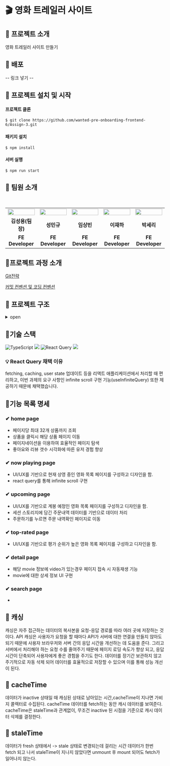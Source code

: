 # 🎬 영화 트레일러 사이트

## 📌 프로젝트 소개

영화 트레일러 사이트 만들기

## 📌 배포

-- 링크 넣기 --
<br />

## 📌 프로젝트 설치 및 시작

#### 프로젝트 클론

```shell
$ git clone https://github.com/wanted-pre-onboarding-frontend-6/Assign-3.git
```

#### 패키지 설치

```shell
$ npm install
```

#### 서버 실행

```shell
$ npm run start
```

## 📌 팀원 소개

<br/>

<table align="center">
<tr >
<td align="center"><a href="https://github.com/LoggingCo"><img  src="https://avatars.githubusercontent.com/LoggingCo" width="100%"  height="50%"/></a></td>
<td align="center"><a href="https://github.com/sming0112"><img src="https://avatars.githubusercontent.com/sming0112" width="100%"  height="50%"/></a></td>
<td align="center"><a href="https://github.com/YSBINN"><img src="https://avatars.githubusercontent.com/YSBINN" width="100%" height="50%" /></a></td>
<td align="center"><a href="https://github.com/Leejha"><img src="https://avatars.githubusercontent.com/Leejha" width="100%"  height="50%"/></a></td>
<td align="center"><a href="https://github.com/seriparkdev"><img src="https://avatars.githubusercontent.com/seriparkdev" width="100%"  height="50%"/></a></td>
</tr>
<tr>
<td align="center"><b>김성용(팀장)</b></td>
<td align="center"><b>성민규</b></td>
<td align="center"><b>임상빈</b></td>
<td align="center"><b>이재하</b></td>
<td align="center"><b>박세리</b></td>
</tr>
<tr>
<td align="center"><b>FE Developer</b></td>
<td align="center"><b>FE Developer</b></td>
<td align="center"><b>FE Developer</b></td>
<td align="center"><b>FE Developer</b></td>
<td align="center"><b>FE Developer</b></td>
</tr>
</table>

## 📌프로젝트 과정 소개

[Git전략](https://github.com/wanted-pre-onboarding-frontend-6/Assign-1/wiki/Git-%EC%A0%84%EB%9E%B5)

[커밋 컨벤션 및 코딩 컨벤션](https://github.com/wanted-pre-onboarding-frontend-6/Assign-1/wiki/%EC%BB%A4%EB%B0%8B-%EC%BB%A8%EB%B2%A4%EC%85%98-%EB%B0%8F-%EC%BD%94%EB%94%A9-%EC%BB%A8%EB%B2%A4%EC%85%98)

## 📌 프로젝트 구조

<details>
<summary>open</summary>

```
새로 넣기
```

</details>

## 📌기술 스택
 
![TypeScript](https://img.shields.io/badge/typescript-%23007ACC.svg?style=for-the-badge&logo=typescript&logoColor=white) 
![](https://img.shields.io/badge/React-20232A?style=for-the-badge&logo=react&logoColor=61DAFB) 
![React Query](https://img.shields.io/badge/-React%20Query-FF4154?style=for-the-badge&logo=react%20query&logoColor=white)
![](https://img.shields.io/badge/styled--components-DB7093?style=for-the-badge&logo=styled-components&logoColor=white)

### 💡 React Query 채택 이유

fetching, caching, user state 업데이트 등을 리액트 애플리케이션에서 처리할 때 편리하고, 이번 과제의 요구 사항인 infinite scroll 구현 기능(useInfiniteQuery) 또한 제공하기 때문에 채택했습니다.

## 📌기능 목록 명세

### ✔ home page

-   페이지당 최대 32개 상품까지 조회
-   상품을 클릭시 해당 상품 페이지 이동
-   페이지네이션을 이용하여 효율적인 페이지 탐색
-   좋아요와 리뷰 갯수 시각화에 따른 유저 경험 향상

### ✔ now playing page

-   UI/UX를 기반으로 현재 상영 중인 영화 목록 페이지를 구성하고 디자인을 함.
-   react query를 통해 infinite scroll 구현
 
### ✔ upcoming page

-   UI/UX를 기반으로 계봉 예정인 영화 목록 페이지를 구성하고 디자인을 함.
-   세션 스토리지에 담긴 주문내역 데이터를 기반으로 데이터 처리
-   주문하기를 누르면 주문 내역확인 페이지로 이동

### ✔ top-rated page

-   UI/UX를 기반으로 평가 순위가 높은 영화 목록 페이지를 구성하고 디자인을 함.


### ✔ detail page
-   해당 movie 정보에 video가 있는경우 페이지 접속 시 자동재생 기능
-   movie에 대한 상세 정보 UI 구현 

### ✔ search page

-   

## 📌 캐싱
 캐싱은 자주 접근하는 데이터의 복사본을 요청-응답 경로를 따라 여러 곳에 저장하는 것이다. API 캐싱은 사용자가 요청을 할 때마다 API가 서버에 대한 연결을 만들지 않아도 되기 때문에 사용자 브라우저와 서버 간의 응답 시간을 개선하는 데 도움을 준다. 그리고 서버에서 처리해야 하는 요청 수를 줄여주기 때문에 페이지 로딩 속도가 향상 되고, 응답 시간이 단축되어 사용자에게 좋은 경험을 주기도 한다. 데이터를 장기간 보관하지 않고 주기적으로 자동 삭제 되어 데이터를 효율적으로 저장할 수 있으며 이를 통해 성능 개선이 된다.

## 📌 cacheTime 
 데이터가 inactive 상태일 때 캐싱된 상태로 남아있는 시간,cacheTime이 지나면 가비지 콜렉터로 수집된다. cacheTime 데이터를 fetch하는 동안 캐시 데이터를 보여준다.
cacheTime은 staleTime과 관계없이, 무조건 inactive 된 시점을 기준으로 캐시 데이터 삭제를 결정한다.

## 📌 staleTime
 데이터가 fresh 상태에서 -> stale 상태로 변경되는데 걸리는 시간 데이터가 한번 fetch 되고 나서 staleTime이 지나지 않았다면 unmount 후 mount 되어도 fetch가 일어나지 않는다.


